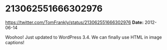 # 213062551666302976
https://twitter.com/TomFrankly/status/213062551666302976
**Date:** 2012-06-14

Woohoo! Just updated to WordPress 3.4. We can finally use HTML in image captions!
